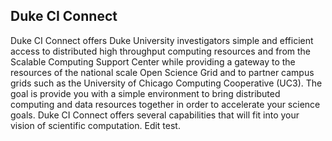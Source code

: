 ## Duke CI Connect

Duke CI Connect offers Duke University investigators simple and efficient
access to distributed high throughput computing resources and from the Scalable
Computing Support Center while providing a gateway to the resources of the
national scale Open Science Grid and to partner campus grids such as the
University of Chicago Computing Cooperative (UC3). The goal is provide you
with a simple environment to bring distributed computing and data resources
together in order to accelerate your science goals. Duke CI Connect offers
several capabilities that will fit into your vision of scientific computation. Edit test.
